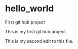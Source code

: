 # hello_world
First git hub project

This is my first git hub project.  

This is my second edit to this file.
